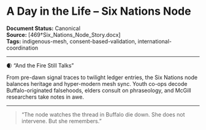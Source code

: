 # A Day in the Life – Six Nations Node

**Document Status:** Canonical  
**Source:** [469†Six_Nations_Node_Story.docx]  
**Tags:** indigenous-mesh, consent-based-validation, international-coordination

---

🌒 “And the Fire Still Talks”

From pre-dawn signal traces to twilight ledger entries, the Six Nations node balances heritage and hyper-modern mesh sync. Youth co-ops decode Buffalo-originated falsehoods, elders consult on phraseology, and McGill researchers take notes in awe.

---

> “The node watches the thread in Buffalo die down. She does not intervene. But she remembers.”
